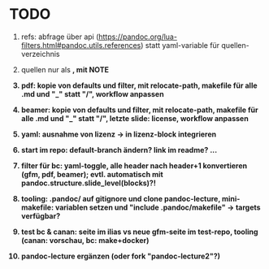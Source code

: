 # TODO

1.  refs: abfrage über api (https://pandoc.org/lua-filters.html#pandoc.utils.references) statt yaml-variable für quellen-verzeichnis
2.  quellen nur als <strong>, mit NOTE

3.  pdf: kopie von defaults und filter, mit relocate-path, makefile für alle .md und "_" statt "/", workflow anpassen

4.  beamer: kopie von defaults und filter, mit relocate-path, makefile für alle .md und "_" statt "/", letzte slide: license, workflow anpassen

5.  yaml: ausnahme von lizenz -> in lizenz-block integrieren

6.  start im repo: default-branch ändern? link im readme? ...

7.  filter für bc: yaml-toggle, alle header nach header+1 konvertieren (gfm, pdf, beamer); evtl. automatisch mit pandoc.structure.slide_level(blocks)?!

8.  tooling: .pandoc/ auf gitignore und clone pandoc-lecture, mini-makefile: variablen setzen und "include .pandoc/makefile" -> targets verfügbar?

9.  test bc & canan: seite im ilias vs neue gfm-seite im test-repo, tooling (canan: vorschau, bc: make+docker)

10. pandoc-lecture ergänzen (oder fork "pandoc-lecture2"?)
